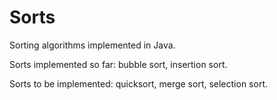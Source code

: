 # Sorts
Sorting algorithms implemented in Java.

Sorts implemented so far: bubble sort, insertion sort.

Sorts to be implemented: quicksort, merge sort, selection sort.
